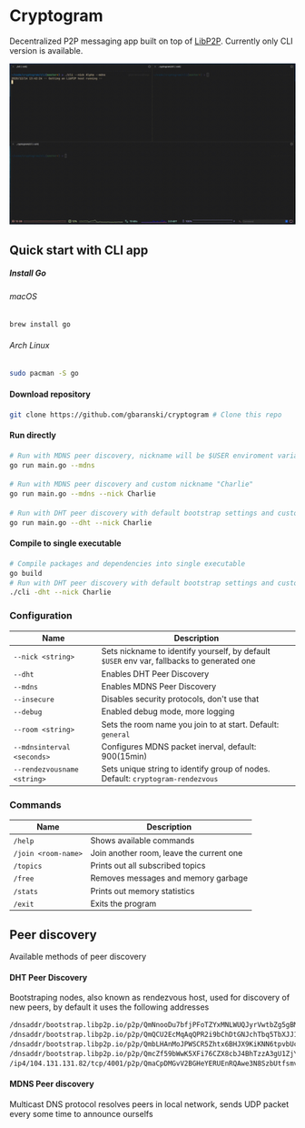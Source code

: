 # Cryptogram
Decentralized P2P messaging app built on top of [LibP2P](https://libp2p.io/). Currently only CLI version is available.

![CLI Showcase](docs/cli-showcase-1.gif)

## Quick start with CLI app
##### Install Go
###### macOS
```bash
brew install go
```
###### Arch Linux
```bash
sudo pacman -S go
```

#### Download repository

```bash
git clone https://github.com/gbaranski/cryptogram # Clone this repo
```

#### Run directly
```bash
# Run with MDNS peer discovery, nickname will be $USER enviroment variable
go run main.go --mdns

# Run with MDNS peer discovery and custom nickname "Charlie"
go run main.go --mdns --nick Charlie 

# Run with DHT peer discovery with default bootstrap settings and custom nickname "Charlie"
go run main.go --dht --nick Charlie 
```

#### Compile to single executable
```bash
# Compile packages and dependencies into single executable
go build
# Run with DHT peer discovery with default bootstrap settings and custom nickname "Charlie"
./cli -dht --nick Charlie
```

### Configuration
| Name                        | Description                                                                                |
| --------------------------- | ------------------------------------------------------------------------------------------ |
| `--nick <string>`           | Sets nickname to identify yourself, by default `$USER` env var, fallbacks to generated one |
| `--dht`                     | Enables DHT Peer Discovery                                                                 |
| `--mdns`                    | Enables MDNS Peer Discovery                                                                |
| `--insecure`                | Disables security protocols, don't use that                                                |
| `--debug`                   | Enabled debug mode, more logging                                                           |
| `--room <string>`           | Sets the room name you join to at start. Default: `general`                                |
| `--mdnsinterval <seconds>`  | Configures MDNS packet inerval, default: 900(15min)                                        |
| `--rendezvousname <string>` | Sets unique string to identify group of nodes. Default: `cryptogram-rendezvous`            |

### Commands
| Name                | Description                              |
| ------------------- | ---------------------------------------- |
| `/help`             | Shows available commands                 |
| `/join <room-name>` | Join another room, leave the current one |
| `/topics`           | Prints out all subscribed topics         |
| `/free`             | Removes messages and memory garbage      |
| `/stats`            | Prints out memory statistics             |
| `/exit`             | Exits the program                        |



## Peer discovery

Available methods of peer discovery

#### DHT Peer Discovery 
Bootstraping nodes, also known as rendezvous host, used for discovery of new peers, by default it uses the following addresses
```bash
/dnsaddr/bootstrap.libp2p.io/p2p/QmNnooDu7bfjPFoTZYxMNLWUQJyrVwtbZg5gBMjTezGAJN
/dnsaddr/bootstrap.libp2p.io/p2p/QmQCU2EcMqAqQPR2i9bChDtGNJchTbq5TbXJJ16u19uLTa
/dnsaddr/bootstrap.libp2p.io/p2p/QmbLHAnMoJPWSCR5Zhtx6BHJX9KiKNN6tpvbUcqanj75Nb
/dnsaddr/bootstrap.libp2p.io/p2p/QmcZf59bWwK5XFi76CZX8cbJ4BhTzzA3gU1ZjYZcYW3dwt
/ip4/104.131.131.82/tcp/4001/p2p/QmaCpDMGvV2BGHeYERUEnRQAwe3N8SzbUtfsmvsqQLuvuJ # mars.i.ipfs.io
```

#### MDNS Peer discovery
Multicast DNS protocol resolves peers in local network, sends UDP packet every some time to announce ourselfs
